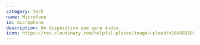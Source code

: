 ```yaml
---
category: tech
name: Microfone
id: microphone
description: Um dispositivo que gera áudio.
icon: https://res.cloudinary.com/helpful-places/image/upload/v1664832808/dtpr-icons/tech/voice_waavb6.svg
---
```

